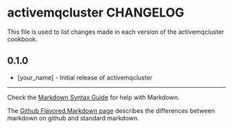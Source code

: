 activemqcluster CHANGELOG
=========================

This file is used to list changes made in each version of the activemqcluster cookbook.

0.1.0
-----
- [your_name] - Initial release of activemqcluster

- - -
Check the [Markdown Syntax Guide](http://daringfireball.net/projects/markdown/syntax) for help with Markdown.

The [Github Flavored Markdown page](http://github.github.com/github-flavored-markdown/) describes the differences between markdown on github and standard markdown.
